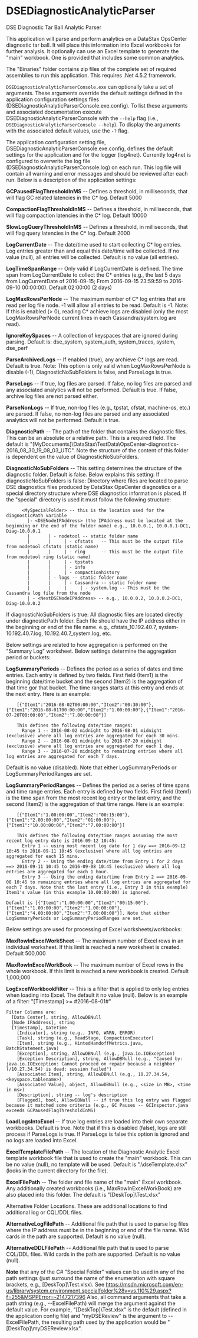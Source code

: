 # DSEDiagnosticAnalyticParser
DSE Diagnostic Tar Ball Analytic Parser

This application will parse and perform analytics on a DataStax OpsCenter diagnostic tar ball. It will place this information into Excel workbooks for further analysis.
It optionally can use an Excel template to generate the "main" workbook. One is provided that includes some common analytics. 

The "Binaries" folder contains zip files of the complete set of required assemblies to run this application. This requires .Net 4.5.2 framework.


`DSEDiagnosticAnalyticParserConsole.exe` can optionally take a set of arguments. These arguments override the default settings defined in the application configuration settings files (DSEDiagnosticAnalyticParserConsole.exe.config). To list these arguments and associated documentation execute DSEDiagnosticAnalyticParserConsole with the `--help` flag (i.e., `DSEDiagnosticAnalyticParserConsole --help`). To display the arguments with the associated default values, use the `-?` flag. 

The application configuration setting file, DSEDiagnosticAnalyticParserConsole.exe.config, defines the default settings for the application and for the logger (log4net). Currently log4net is configured to overwrite the log file (DSEDiagnosticAnalyticParserConsole.log) on each run. This log file will contain all warning and error messages and should be reviewed after each run. Below is a description of the application settings:

**GCPausedFlagThresholdInMS** -- Defines a threshold, in milliseconds, that will flag GC related latencies in the C* log. Default 5000 

**CompactionFlagThresholdInMS** -- Defines a threshold, in milliseconds, that will flag compaction latencies in the C* log. Default 10000

**SlowLogQueryThresholdInMS** -- Defines a threshold, in milliseconds, that will flag query latencies in the C* log. Default 2000

**LogCurrentDate** -- The date/time used to start collecting C* log entries. Log entries greater than and equal this date/time will be collected. If no value (null), all entries will be collected. Default is no value (all entries).

**LogTimeSpanRange** -- Only valid if LogCurrentDate is defined. The time span from LogCurrentDate to collect the C* entries (e.g., the last 5 days from LogCurrentDate of 2016-09-15; From 2016-09-15 23:59:59 to 2016-09-10 00:00:00). Default 02:00:00 (2 days)

**LogMaxRowsPerNode** -- The maximum number of C* log entries that are read per log file node. -1 will allow all entries to be read. Default is -1. Note: If this is enabled (> 0), reading C* achieve logs are disabled (only the most LogMaxRowsPerNode current lines in each Cassandra/system.log are read).

**IgnoreKeySpaces** -- A collection of keyspaces that are ignored during parsing. Default is: dse_system, system_auth, system_traces, system, dse_perf

**ParseArchivedLogs** -- If enabled (true), any archieve C* logs are read. Default is true. Note: This option is only valid when LogMaxRowsPerNode is disable (-1), DiagnosticNoSubFolders is false, and ParseLogs is true.

**ParseLogs** -- If true, log files are parsed. If false, no log files are parsed and any associated analytics will not be performed. Default is true. If false, archive log files are not parsed either.

**ParseNonLogs** -- If true, non-log files (e.g., tpstat, cfstat, machine-os, etc.) are parsed. If false, no non-log files are parsed and any associated analytics will not be performed. Default is true.

**DiagnosticPath** -- The path of the folder that contains the diagnostic files. This can be an absolute or a relative path. This is a required field. The default is "[MyDocuments]\DataStax\TestData\OpsCenter-diagnostics-2016_08_30_19_08_03_UTC". Note the structure of the content of this folder is dependent on the value of DiagnosticNoSubFolders. 

**DiagnosticNoSubFolders** -- This setting determines the structure of the diagnostic folder. Default is false. Below explains this setting:
  If diagnosticNoSubFolders is false:
    Directory where files are located to parse DSE diagnostics files produced by DataStax OpsCenter diagnostics or a special directory structure where DSE diagnostics information is placed.
    If the "special" directory is used it must follow the following structure:
```
      <MySpecialFolder> -- this is the location used for the diagnosticPath variable
        |- <DSENodeIPAddress> (the IPAddress must be located at the beginning or the end of the folder name) e.g., 10.0.0.1, 10.0.0.1-DC1, Diag-10.0.0.1
        |       | - nodetool -- static folder name
        |       |     | - cfstats 	-- This must be the output file from nodetool cfstats (static name)
        |       |     | - ring		-- This must be the output file from nodetool ring (static name)
        |       |     | - tpstats
        |       |     | - info
        |       |     | - compactionhistory
        |  	    | - logs -- static folder name
        |       | 	  | - Cassandra -- static folder name
        |       |     |     | - system.log -- This must be the Cassandra log file from the node
        | - <NextDSENodeIPAddress> -- e.g., 10.0.0.2, 10.0.0.2-DC1, Diag-10.0.0.2
  ```
  If diagnosticNoSubFolders is true:
    All diagnostic files are located directly under diagnosticPath folder. Each file should have the IP address either in the beginning or end of the file name.
    e.g., cfstats_10.192.40.7, system-10.192.40.7.log, 10.192.40.7_system.log, etc.

Below settings are related to how aggregation is performed on the "Summary Log" worksheet. Below settings determine the aggregation period or buckets:

**LogSummaryPeriods** -- Defines the period as a series of dates and time entries. Each entry is defined by two fields. First field (Item1) is the beginning date/time bucket and the second (Item2) is the aggregation of that time gor that bucket. The time ranges starts at this entry and ends at the next entry. Here is an example:
```    
    [{"Item1":"2016-08-02T00:00:00","Item2":"00:30:00"},{"Item1":"2016-08-01T00:00:00","Item2":"1.00:00:00"},{"Item1":"2016-07-20T00:00:00","Item2":"7.00:00:00"}]

    This defines the following date/time ranges:
      Range 1 -- 2016-08-02 midnight to 2016-08-01 midnight (exclusive) where all log entries are aggregated for each 30 mins.
      Range 2 -- 2016-08-01 midnight to 2016-07-20 midnight (exclusive) where all log entries are aggregated for each 1 day.
      Range 3 -- 2016-07-20 midnight to remaining entries where all log entries are aggregated for each 7 days.
```    
  Default is no value (disabled). Note that either LogSummaryPeriods or LogSummaryPeriodRanges are set. 

**LogSummaryPeriodRanges** -- Defines the period as a series of time spans and time range entries. Each entry is defined by two fields. First field (Item1) is the time span from the most recent log entry or the last entry, and the second (Item2) is the aggregation of that time range. Here is an example:
```
    [{"Item1":"1.00:00:00","Item2":"00:15:00"},{"Item1":"2.00:00:00","Item2":"01:00:00"},{"Item1":"10.00:00:00","Item2":"7.00:00:00"}]
  
    This defines the following date/time ranges assuming the most recent log entry date is 2016-09-12 10:45:
      Entry 1 -- using most recent log date for 1 day ==> 2016-09-12 10:45 to 2016-09-11 10:45 (exclusive) where all log entries are aggregated for each 15 mins.
      Entry 2 -- Using the ending date/time from Entry 1 for 2 days ==> 2016-09-11 10:45 to 2016-09-08 10:45 (exclusive) where all log entries are aggregated for each 1 hour.
      Entry 3 -- Using the ending date/time from Entry 2 ==> 2016-09-08 10:45 to remaining entries where all log entries are aggregated for each 7 days. Note that the last entry (i.e., Entry 3 in this example) Item1's value (in this example 10.00:00:00) is ignored. 
```    
    Default is [{"Item1":"1.00:00:00","Item2":"00:15:00"},{"Item1":"1.00:00:00","Item2":"1.00:00:00"},{"Item1":"4.00:00:00","Item2":"7.00:00:00"}]. Note that either LogSummaryPeriods or LogSummaryPeriodRanges are set. 

Below settings are used for processing of Excel worksheets/workbooks:

**MaxRowInExcelWorkSheet** -- The maximum number of Excel rows in an individual worksheet. If this limit is reached a new worksheet is created. Default 500,000

**MaxRowInExcelWorkBook** -- The maximum number of Excel rows in the whole workbook. If this limit is reached a new workbook is created. Default 1,000,000

**LogExcelWorkbookFilter** -- This is a filter that is applied to only log entries when loading into Excel. The default it no value (null). Below is an example of a filter:
    "[Timestamp] >= #2016-08-01#"
    
    Filter Columns are:
  	  [Data Center], string, AllowDBNull
  	  [Node IPAddress], string
  	  [Timestamp], DateTime
    	[Indicator], string (e.g., INFO, WARN, ERROR)
    	[Task], string (e.g., ReadStage, CompactionExecutor)
    	[Item], string (e.g., HintedHandoffMetrics.java, BatchStatement.java)
    	[Exception], string, AllowDBNull (e.g., java.io.IOException)
    	[Exception Description], string, AllowDBNull (e.g., "Caused by: java.io.IOException: Cannot proceed on repair because a neighbor (/10.27.34.54) is dead: session failed")
    	[Associated Item], string, AllowDBNull (e.g., 10.27.34.54, <keyspace.tablename>)  
    	[Associated Value], object, AllowDBNull (e.g., <size in MB>, <time in ms>)
    	[Description], string -- log's description
    	[Flagged], bool, AllowDBNull -- if true this log entry was flagged because it matched some criteria (e.g., GC Pauses -- GCInspector.java exceeds GCPausedFlagThresholdInMS)
  	
**LoadLogsIntoExcel** -- If true log entries are loaded into their own separate workbooks. Default is true. Note that if this is disabled (false), logs are still process if ParseLogs is true. If ParseLogs is false this option is ignored and no logs are loaded into Excel. 

**ExcelTemplateFilePath** -- The location of the Diagnostic Analytic Excel template workbook file that is used to create the "main" workbook. This can be no value (null), no template will be used. Default is ".\dseTemplate.xlsx" (looks in the current directory for the file).

**ExcelFilePath** -- The folder and file name of the "main" Excel workbook. Any additionally created workbooks (i.e., MaxRowInExcelWorkBook) are also placed into this folder. The default is "[DeskTop]\Test.xlsx"

Alternative Folder Locations. These are additional locations to find additional log or CQL/DDL files.

**AlternativeLogFilePath** -- Additional file path that is used to parse log files where the IP address must be in the beginning or end of the file name. Wild cards in the path are supported. Default is no value (null). 

**AlternativeDDLFilePath** -- Additional file path that is used to parse CQL/DDL files. Wild cards in the path are supported. Default is no value (null). 

**Note** that any of the C# "Special Folder" values can be used in any of the path settings (just surround the name of the enumeration with square brackets, e.g., [DeskTop]\Test.xlsx). See https://msdn.microsoft.com/en-us/library/system.environment.specialfolder%28v=vs.110%29.aspx?f=255&MSPPError=-2147217396
Also, all command arguments that take a path string (e.g., --ExcelFilePath) will merge the argument against the default value. For example, "[DeskTop]\Test.xlsx" is the default (defined in the application config file) and "myDSEReview" is the argument to --ExcelFilePath, the resulting path used by the application would be "[DeskTop]\myDSEReview.xlsx".
